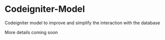 Codeigniter-Model
=================

Codeigniter model to improve and simplify the interaction with the database

More details coming soon
